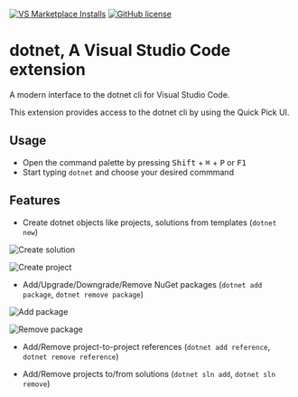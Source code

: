 [![VS Marketplace Installs](https://vsmarketplacebadge.apphb.com/installs/leo-labs.dotnet.svg)](https://marketplace.visualstudio.com/items?itemName=leo-labs.dotnet)
[![GitHub license](https://img.shields.io/github/license/leo-labs/vscode-dotnet.svg)](https://github.com/matijarmk/dotnet-core-commands/blob/master/LICENSE)

# dotnet, A Visual Studio Code extension

A modern interface to the dotnet cli for Visual Studio Code.

This extension provides access to the dotnet cli by using the Quick Pick UI. 

## Usage

* Open the command palette by pressing <kbd>Shift</kbd> + <kbd>&#8984;</kbd> + <kbd>P</kbd> or <kbd>F1</kbd>
* Start typing `dotnet` and choose your desired commmand

## Features

* Create dotnet objects like projects, solutions from templates (`dotnet new`)

![Create solution](https://github.com/leo-labs/vscode-dotnet/raw/master/images/demo/demo_new_solution.gif)

![Create project](https://github.com/leo-labs/vscode-dotnet/raw/master/images/demo/demo_new_project.gif)

* Add/Upgrade/Downgrade/Remove NuGet packages (`dotnet add package`, `dotnet remove package`)

![Add package](https://github.com/leo-labs/vscode-dotnet/raw/master/images/demo/demo_add_package.gif)

![Remove package](https://github.com/leo-labs/vscode-dotnet/raw/master/images/demo/demo_remove_package.gif)

* Add/Remove project-to-project references (`dotnet add reference`, `dotnet remove reference`)

* Add/Remove projects to/from solutions (`dotnet sln add`, `dotnet sln remove`) 


